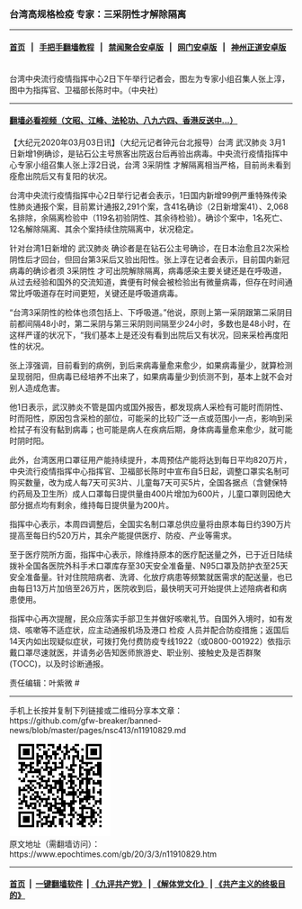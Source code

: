 ### 台湾高规格检疫 专家：三采阴性才解除隔离
------------------------

#### [首页](https://github.com/gfw-breaker/banned-news/blob/master/README.md) &nbsp;&nbsp;|&nbsp;&nbsp; [手把手翻墙教程](https://github.com/gfw-breaker/guides/wiki) &nbsp;&nbsp;|&nbsp;&nbsp; [禁闻聚合安卓版](https://github.com/gfw-breaker/bn-android) &nbsp;&nbsp;|&nbsp;&nbsp; [网门安卓版](https://github.com/oGate2/oGate) &nbsp;&nbsp;|&nbsp;&nbsp; [神州正道安卓版](https://github.com/SzzdOgate/update) 



<div><img alt="" class="aligncenter wp-post-image" src="https://i.epochtimes.com/assets/uploads/2020/03/2003022136482378-600x400.jpg"/>
<div class="red16 caption">
 台湾中央流行疫情指挥中心2日下午举行记者会，图左为专家小组召集人张上淳，图中为指挥官、卫福部长陈时中。（中央社）
</div>
</div><hr/>

#### [翻墙必看视频（文昭、江峰、法轮功、八九六四、香港反送中...）](https://github.com/gfw-breaker/banned-news/blob/master/pages/link3.md)

<div><p>
 【大纪元2020年03月03日讯】（大纪元记者钟元台北报导）台湾
 <ok href="https://www.epochtimes.com/gb/tag/%E6%AD%A6%E6%B1%89%E8%82%BA%E7%82%8E.html">
  武汉肺炎
 </ok>
 3月1日新增1例确诊，是钻石公主号旅客出院返台后再验出病毒。中央流行疫情指挥中心专家小组召集人张上淳2日说，台湾
 <ok href="https://www.epochtimes.com/gb/tag/3%E9%87%87%E9%98%B4%E6%80%A7.html">
  3采阴性
 </ok>
 才解隔离相当严格，目前尚未看到痊愈出院后又有复阳的状况。
</p>
<p>
 台湾中央流行疫情指挥中心2日举行记者会表示，1日国内新增99例严重特殊传染性肺炎通报个案，目前累计通报2,291个案，含41名确诊（2日新增案41）、2,068名排除，余隔离检验中（119名初验阴性、其余待检验）。确诊个案中，1名死亡、12名解除隔离、其余个案持续住院隔离中，状况稳定。
</p>
<p>
 <center>
 </center>
</p>
<p>
 针对台湾1日新增的
 <ok href="https://www.epochtimes.com/gb/tag/%E6%AD%A6%E6%B1%89%E8%82%BA%E7%82%8E.html">
  武汉肺炎
 </ok>
 确诊者是在钻石公主号确诊，在日本治愈且2次采检阴性后才回台，但回台第3采后又验出阳性。张上淳在记者会表示，目前国内新冠病毒的确诊者须
 <ok href="https://www.epochtimes.com/gb/tag/3%E9%87%87%E9%98%B4%E6%80%A7.html">
  3采阴性
 </ok>
 才可出院解除隔离，病毒感染主要关键还是在呼吸道，从过去经验和国外的交流知道，粪便有时候会被检验出有微量病毒，但存在时间通常比呼吸道存在时间更短，关键还是呼吸道病毒。
</p>
<p>
 “台湾3采阴性的检体也须包括上、下呼吸道。”他说，原则上第一采阴跟第二采阴目前都间隔48小时，第二采阴与第三采阴则间隔至少24小时，多数也是48小时，在这样严谨的状况下，“我们基本上是还没有看到出院后又有状况，回来采检再度阳性的状况。
</p>
<p>
 张上淳强调，目前看到的病例，到后来病毒量愈来愈少，如果病毒量少，就算检测呈现弱阳，但病毒已经培养不出来了，如果病毒量少到侦测不到，基本上就不会对别人造成危害。
</p>
<p>
 他1日表示，武汉肺炎不管是国内或国外报告，都发现病人采检有可能时而阴性、时而阳性，原因包含采检的部位，可能采的比较广泛一点或范围小一点，影响到采检拭子有没有黏到病毒；也可能是病人在疾病后期，身体病毒量愈来愈少，就可能时阴时阳。
</p>
<p>
 此外，台湾医用口罩征用产能持续提升，本周预估产能将达到每日平均820万片，中央流行疫情指挥中心指挥官、卫福部长陈时中宣布自5日起，调整口罩实名制可购买数量，改为成人每7天可买3片、儿童每7天可买5片，全国各据点（含健保特约药局及卫生所）成人口罩每日提供量由400片增加为600片，儿童口罩则因绝大部分据点均有剩余，维持每日提供量为200片。
</p>
<p>
 指挥中心表示，本周四调整后，全国实名制口罩总供应量将由原本每日约390万片提高至每日约520万片，其余产能提供医疗、防疫、产业等需求。
</p>
<p>
 至于医疗院所方面，指挥中心表示，除维持原本的医疗配送量之外，已于近日陆续拨补全国各医院外科手术口罩库存至30天安全准备量、N95口罩及防护衣至25天安全准备量。针对住院陪病者、洗肾、化放疗病患等频繁就医需求的配送量，也已由每日13万片加倍至26万片，医院收到后，最快明天可开始提供上述陪病者和病患使用。
</p>
<p>
 指挥中心再次提醒，民众应落实手部卫生并做好咳嗽礼节。自国外入境时，如有发烧、咳嗽等不适症状，应主动通报机场及港口
 <ok href="https://www.epochtimes.com/gb/tag/%E6%A3%80%E7%96%AB.html">
  检疫
 </ok>
 人员并配合防疫措施；返国后14天内如出现疑似症状，可拨打免付费防疫专线1922（或0800-001922）依指示戴口罩尽速就医，并请务必告知医师旅游史、职业别、接触史及是否群聚(TOCC)，以及时诊断通报。
</p>
<p>
 责任编辑：叶紫微 #
</p>
</div>
<hr/>
手机上长按并复制下列链接或二维码分享本文章：<br/>
https://github.com/gfw-breaker/banned-news/blob/master/pages/nsc413/n11910829.md <br/>
<a href='https://github.com/gfw-breaker/banned-news/blob/master/pages/nsc413/n11910829.md'><img src='https://github.com/gfw-breaker/banned-news/blob/master/pages/nsc413/n11910829.md.png'/></a> <br/>
原文地址（需翻墙访问）：https://www.epochtimes.com/gb/20/3/3/n11910829.htm


------------------------
#### [首页](https://github.com/gfw-breaker/banned-news/blob/master/README.md) &nbsp;|&nbsp; [一键翻墙软件](https://github.com/gfw-breaker/nogfw/blob/master/README.md) &nbsp;| [《九评共产党》](https://github.com/gfw-breaker/9ping.md/blob/master/README.md#九评之一评共产党是什么) | [《解体党文化》](https://github.com/gfw-breaker/jtdwh.md/blob/master/README.md) | [《共产主义的终极目的》](https://github.com/gfw-breaker/gczydzjmd.md/blob/master/README.md)


<img src='http://gfw-breaker.win/banned-news/pages/nsc413/n11910829.md' width='0px' height='0px'/>